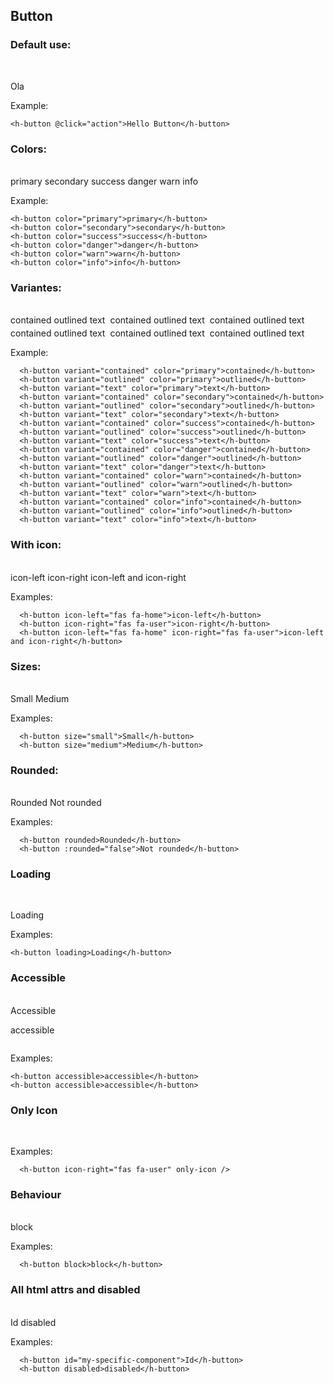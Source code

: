 <script setup lang="ts">
import { HButton } from '@components/atoms'
</script>

## Button

### Default use:

<br>

<HButton>Ola</HButton>

Example:
```vue
<h-button @click="action">Hello Button</h-button>
```


### Colors:

<br>

<div style="display: flex; gap: 4px; flex-wrap: wrap;">
  <h-button color="primary">primary</h-button>
  <h-button color="secondary">secondary</h-button>
  <h-button color="success">success</h-button>
  <h-button color="danger">danger</h-button>
  <h-button color="warn">warn</h-button>
  <h-button color="info">info</h-button>
</div>

Example:
```vue
<h-button color="primary">primary</h-button>
<h-button color="secondary">secondary</h-button>
<h-button color="success">success</h-button>
<h-button color="danger">danger</h-button>
<h-button color="warn">warn</h-button>
<h-button color="info">info</h-button>
```


### Variantes:

<br>

<div style="display: flex; gap: 4px; flex-wrap: wrap;">
  <h-button variant="contained" color="primary">contained</h-button>
  <h-button variant="outlined" color="primary">outlined</h-button>
  <h-button variant="text" color="primary">text</h-button>
  <br>
  <h-button variant="contained" color="secondary">contained</h-button>
  <h-button variant="outlined" color="secondary">outlined</h-button>
  <h-button variant="text" color="secondary">text</h-button>
  <br>
  <h-button variant="contained" color="success">contained</h-button>
  <h-button variant="outlined" color="success">outlined</h-button>
  <h-button variant="text" color="success">text</h-button>
  <br>
  <h-button variant="contained" color="danger">contained</h-button>
  <h-button variant="outlined" color="danger">outlined</h-button>
  <h-button variant="text" color="danger">text</h-button>
  <br>
  <h-button variant="contained" color="warn">contained</h-button>
  <h-button variant="outlined" color="warn">outlined</h-button>
  <h-button variant="text" color="warn">text</h-button>
  <br>
  <h-button variant="contained" color="info">contained</h-button>
  <h-button variant="outlined" color="info">outlined</h-button>
  <h-button variant="text" color="info">text</h-button>
</div>

Example:
```vue
  <h-button variant="contained" color="primary">contained</h-button>
  <h-button variant="outlined" color="primary">outlined</h-button>
  <h-button variant="text" color="primary">text</h-button>
  <h-button variant="contained" color="secondary">contained</h-button>
  <h-button variant="outlined" color="secondary">outlined</h-button>
  <h-button variant="text" color="secondary">text</h-button>
  <h-button variant="contained" color="success">contained</h-button>
  <h-button variant="outlined" color="success">outlined</h-button>
  <h-button variant="text" color="success">text</h-button>
  <h-button variant="contained" color="danger">contained</h-button>
  <h-button variant="outlined" color="danger">outlined</h-button>
  <h-button variant="text" color="danger">text</h-button>
  <h-button variant="contained" color="warn">contained</h-button>
  <h-button variant="outlined" color="warn">outlined</h-button>
  <h-button variant="text" color="warn">text</h-button>
  <h-button variant="contained" color="info">contained</h-button>
  <h-button variant="outlined" color="info">outlined</h-button>
  <h-button variant="text" color="info">text</h-button>
```


### With icon:

<br>

<div style="display: flex; gap: 4px; flex-wrap: wrap;">
  <h-button icon-left="fas fa-home">icon-left</h-button>
  <h-button icon-right="fas fa-user">icon-right</h-button>
  <h-button icon-left="fas fa-home" icon-right="fas fa-user">icon-left and icon-right</h-button>
</div>


Examples:
```vue
  <h-button icon-left="fas fa-home">icon-left</h-button>
  <h-button icon-right="fas fa-user">icon-right</h-button>
  <h-button icon-left="fas fa-home" icon-right="fas fa-user">icon-left and icon-right</h-button>
```

### Sizes:

<br>

<div style="display: flex; gap: 4px; flex-wrap: wrap;">
  <h-button size="small">Small</h-button>
  <h-button size="medium">Medium</h-button>
</div>


Examples:
```vue
  <h-button size="small">Small</h-button>
  <h-button size="medium">Medium</h-button>
```





### Rounded:

<br>

<div style="display: flex; gap: 4px; flex-wrap: wrap;">
  <h-button rounded>Rounded</h-button>
  <h-button :rounded="false">Not rounded</h-button>
</div>


Examples:

```vue
  <h-button rounded>Rounded</h-button>
  <h-button :rounded="false">Not rounded</h-button>
```


### Loading

<br >

<h-button loading>Loading</h-button>

Examples:

```vue
<h-button loading>Loading</h-button>
```

### Accessible

<br >

<div style="display: flex; flex-direction: column; align-items: start;">
  <h-button accessible>Accessible</h-button>

  <h-button accessible>accessible</h-button>
</div>

Examples:

```vue
<h-button accessible>accessible</h-button>
<h-button accessible>accessible</h-button>
```


### Only Icon

<br >

<div style="display: flex;">
  <h-button icon-right="fas fa-user" only-icon />
</div>

Examples:

```vue
  <h-button icon-right="fas fa-user" only-icon />
```


### Behaviour

<br >

<div style="display: flex;">
  <h-button block>block</h-button>
</div>

Examples:

```vue
  <h-button block>block</h-button>
```


### All html attrs and disabled

<br >

<div style="display: flex; gap: 4px; flex-wrap: wrap;">
  <h-button id="my-specific-component">Id</h-button>
  <h-button disabled>disabled</h-button>
</div>

Examples:

```vue
  <h-button id="my-specific-component">Id</h-button>
  <h-button disabled>disabled</h-button>
```